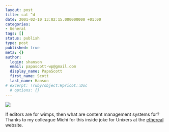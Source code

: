 ```yaml
---
layout: post
title: cat ^d
date: 2001-02-10 13:02:15.000000000 +01:00
categories:
- General
tags: []
status: publish
type: post
published: true
meta: {}
author:
  login: shanson
  email: papascott-wp@gmail.com
  display_name: PapaScott
  first_name: Scott
  last_name: Hanson
# excerpt: !ruby/object:Hpricot::Doc
  # options: {}
---
```

<p><a href="http://www.ethereal.com/"><img src="http://www.ethereal.com/image/cat-powered.gif" border="0" /></a></p>
<p>If editors are for wimps, then what are content management systems for? Thanks to my colleague Michi for this inside joke for Unixers at the <a href="http://www.ethereal.com/">ethereal</a> website.</p>

